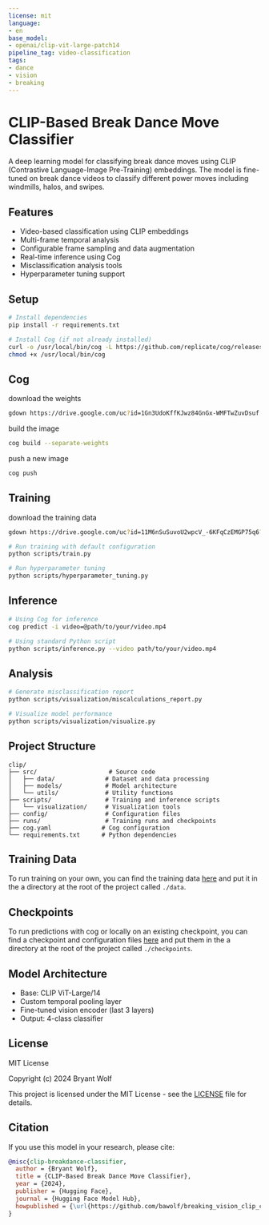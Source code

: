 ```yaml
---
license: mit
language:
- en
base_model:
- openai/clip-vit-large-patch14
pipeline_tag: video-classification
tags:
- dance
- vision
- breaking
---
```

# CLIP-Based Break Dance Move Classifier

A deep learning model for classifying break dance moves using CLIP (Contrastive Language-Image Pre-Training) embeddings. The model is fine-tuned on break dance videos to classify different power moves including windmills, halos, and swipes.

## Features

- Video-based classification using CLIP embeddings
- Multi-frame temporal analysis
- Configurable frame sampling and data augmentation
- Real-time inference using Cog
- Misclassification analysis tools
- Hyperparameter tuning support

## Setup

```bash
# Install dependencies
pip install -r requirements.txt

# Install Cog (if not already installed)
curl -o /usr/local/bin/cog -L https://github.com/replicate/cog/releases/latest/download/cog_`uname -s`_`uname -m`
chmod +x /usr/local/bin/cog
```

## Cog

download the weights

```bash
gdown https://drive.google.com/uc?id=1Gn3UdoKffKJwz84GnGx-WMFTwZuvDsuf -O ./checkpoints/
```

build the image

```bash
cog build --separate-weights
```

push a new image

```bash
cog push
```

## Training

download the training data

```bash
gdown https://drive.google.com/uc?id=11M6nSuSuvoU2wpcV_-6KFqCzEMGP75q6?usp=drive_link -O ./data/
```

```bash
# Run training with default configuration
python scripts/train.py

# Run hyperparameter tuning
python scripts/hyperparameter_tuning.py
```

## Inference

```bash
# Using Cog for inference
cog predict -i video=@path/to/your/video.mp4

# Using standard Python script
python scripts/inference.py --video path/to/your/video.mp4
```

## Analysis

```bash
# Generate misclassification report
python scripts/visualization/miscalculations_report.py

# Visualize model performance
python scripts/visualization/visualize.py
```

## Project Structure

```
clip/
├── src/                    # Source code
│   ├── data/              # Dataset and data processing
│   ├── models/            # Model architecture
│   └── utils/             # Utility functions
├── scripts/               # Training and inference scripts
│   └── visualization/     # Visualization tools
├── config/                # Configuration files
├── runs/                  # Training runs and checkpoints
├── cog.yaml              # Cog configuration
└── requirements.txt      # Python dependencies
```

## Training Data

To run training on your own, you can find the training data [here](https://drive.google.com/drive/folders/11M6nSuSuvoU2wpcV_-6KFqCzEMGP75q6?usp=drive_link) and put it in the a directory at the root of the project called `./data`.

## Checkpoints

To run predictions with cog or locally on an existing checkpoint, you can find a checkpoint and configuration files [here](https://drive.google.com/drive/folders/1Gn3UdoKffKJwz84GnGx-WMFTwZuvDsuf?usp=sharing) and put them in the a directory at the root of the project called `./checkpoints`.

## Model Architecture

- Base: CLIP ViT-Large/14
- Custom temporal pooling layer
- Fine-tuned vision encoder (last 3 layers)
- Output: 4-class classifier

## License

MIT License

Copyright (c) 2024 Bryant Wolf

This project is licensed under the MIT License - see the [LICENSE](LICENSE) file for details.

## Citation

If you use this model in your research, please cite:

```bibtex
@misc{clip-breakdance-classifier,
  author = {Bryant Wolf},
  title = {CLIP-Based Break Dance Move Classifier},
  year = {2024},
  publisher = {Hugging Face},
  journal = {Hugging Face Model Hub},
  howpublished = {\url{https://github.com/bawolf/breaking_vision_clip_cog}}
}
```

